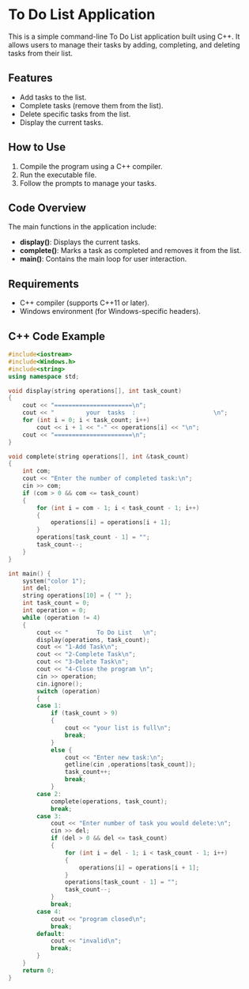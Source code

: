 # To Do List Application

This is a simple command-line To Do List application built using C++. It allows users to manage their tasks by adding, completing, and deleting tasks from their list.

## Features

- Add tasks to the list.
- Complete tasks (remove them from the list).
- Delete specific tasks from the list.
- Display the current tasks.

## How to Use

1. Compile the program using a C++ compiler.
2. Run the executable file.
3. Follow the prompts to manage your tasks.

## Code Overview

The main functions in the application include:

- **display()**: Displays the current tasks.
- **complete()**: Marks a task as completed and removes it from the list.
- **main()**: Contains the main loop for user interaction.

## Requirements

- C++ compiler (supports C++11 or later).
- Windows environment (for Windows-specific headers).

## C++ Code Example

```cpp
#include<iostream>
#include<Windows.h>
#include<string>
using namespace std;

void display(string operations[], int task_count)
{
    cout << "======================\n";
    cout << "         your  tasks  :                      \n";
    for (int i = 0; i < task_count; i++)
        cout << i + 1 << "-" << operations[i] << "\n";
    cout << "======================\n";
}

void complete(string operations[], int &task_count)
{
    int com;
    cout << "Enter the number of completed task:\n";
    cin >> com;
    if (com > 0 && com <= task_count)
    {
        for (int i = com - 1; i < task_count - 1; i++)
        {
            operations[i] = operations[i + 1];
        }
        operations[task_count - 1] = "";
        task_count--;
    }
}

int main() {
    system("color 1");
    int del;
    string operations[10] = { "" };
    int task_count = 0;
    int operation = 0;
    while (operation != 4)
    {
        cout << "        To Do List   \n";
        display(operations, task_count);
        cout << "1-Add Task\n";
        cout << "2-Complete Task\n";
        cout << "3-Delete Task\n";
        cout << "4-Close the program \n";
        cin >> operation;
        cin.ignore();
        switch (operation)
        {
        case 1:
            if (task_count > 9)
            {
                cout << "your list is full\n";
                break;
            }
            else {
                cout << "Enter new task:\n";
                getline(cin ,operations[task_count]);
                task_count++;
                break;
            }
        case 2:
            complete(operations, task_count);
            break;
        case 3:
            cout << "Enter number of task you would delete:\n";
            cin >> del;
            if (del > 0 && del <= task_count)
            {
                for (int i = del - 1; i < task_count - 1; i++)
                {
                    operations[i] = operations[i + 1];
                }
                operations[task_count - 1] = "";
                task_count--;
            }
            break;
        case 4:
            cout << "program closed\n";
            break;
        default:
            cout << "invalid\n";
            break;
        }
    }
    return 0;
}

